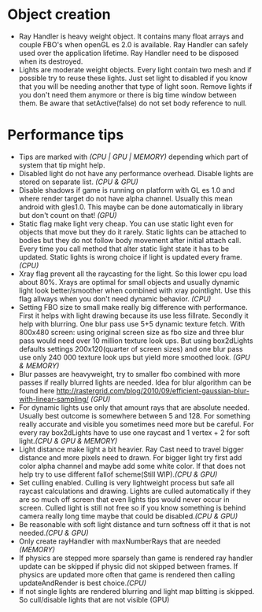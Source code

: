 # Object creation
 * Ray Handler is heavy weight object. It contains many float arrays and couple FBO's when openGL es 2.0 is available. Ray Handler can safely used over the application lifetime. Ray Handler need to be disposed when its destroyed.
 * Lights are moderate weight objects. Every light contain two mesh and if possible try to reuse these lights. Just set light to disabled if you know that you will be needing another that type of light soon. Remove lights if you don't need them anymore or there is big time window between them. Be aware that setActive(false) do not set body reference to null.

# Performance tips
 * Tips are marked with *(CPU | GPU | MEMORY)* depending which part of system that tip might help.
 * Disabled light do not have any performance overhead. Disable lights are stored on separate list. *(CPU & GPU)*
 * Disable shadows if game is running on platform with GL es 1.0 and where render target do not have alpha channel. Usually this mean android with gles1.0. This maybe can be done automatically in library but don't count on that! *(GPU)*
 * Static flag make light very cheap. You can use static light even for objects that move but they do it rarely. Static lights can be attached to bodies but they do not follow body movement after initial attach call. Every time you call method that alter static light state it has to be updated. Static lights is wrong choice if light is updated every frame. *(CPU)*
 * Xray flag prevent all the raycasting for the light. So this lower cpu load about 80%. Xrays are optimal for small objects and usually dynamic light look better/smoother when combined with xray pointlight. Use this flag allways when you don't need dynamic behavior. *(CPU)*
 * Setting FBO size to small make really big difference with performance. First it helps with light drawing because its use less fillrate. Secondly it help with blurring. One blur pass use 5+5 dynamic texture fetch. With 800x480 screen: using original screen size as fbo size and three blur pass would need over 10 million texture look ups. But using box2dLights defaults settings 200x120(quarter of screen sizes) and one blur pass use only 240 000 texture look ups but yield more smoothed look. *(GPU & MEMORY)*
 * Blur passes are heavyweight, try to smaller fbo combined with more passes if really blurred lights are needed. Idea for blur algorithm can be found here http://rastergrid.com/blog/2010/09/efficient-gaussian-blur-with-linear-sampling/ *(GPU)* 
 * For dynamic lights use only that amount rays that are absolute needed. Usually best outcome is somewhere between 5 and 128. For something really accurate and visible you sometimes need more but be careful. For every ray box2dLights have to use one raycast and 1 vertex + 2 for soft light.*(CPU & GPU & MEMORY)*
 * Light distance make light a bit heavier. Ray Cast need to travel bigger distance and more pixels need to drawn. For bigger light try first add color alpha channel and maybe add some white color. If that does not help try to use different fallof scheme(Still WIP).*(CPU & GPU)*
 * Set culling enabled. Culling is very lightweight process but safe all raycast calculations and drawing. Lights are culled automatically if they are so much off screen that even lights tips would never occur in screen. Culled light is still not free so if you know something is behind camera really long time maybe that could be disabled.*(CPU & GPU)*
 * Be reasonable with soft light distance and turn softness off it that is not needed.*(CPU & GPU)*
 * Only create rayHandler with maxNumberRays that are needed *(MEMORY)*
 * If physics are stepped more sparsely than game is rendered ray handler update can be skipped if physic did not skipped between frames. If physics are updated more often that game is rendered then calling updateAndRender is best choice.*(CPU)*
 * If not single lights are rendered blurring and light map blitting is skipped. So cull/disable lights that are not visible (GPU)